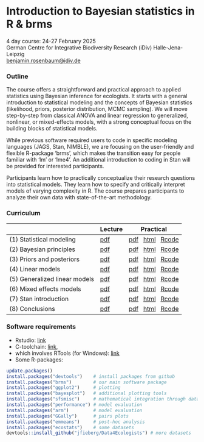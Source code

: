 # Introduction to Bayesian statistics in R & brms

4 day course: 24-27 February 2025  
German Centre for Integrative Biodiversity Research (iDiv) Halle-Jena-Leipzig  
benjamin.rosenbaum@idiv.de  

### Outline

The course offers a straightforward and practical approach to applied statistics using Bayesian inference for ecologists. It starts with a general introduction to statistical modeling and the concepts of Bayesian statistics (likelihood, priors, posterior distribution, MCMC sampling). We will move step-by-step from classical ANOVA and linear regression to generalized, nonlinear, or mixed-effects models, with a strong conceptual focus on the building blocks of statistical models.

While previous software required users to code in specific modeling languages (JAGS, Stan, NIMBLE), we are focusing on the user-friendly and flexible R-package ‘brms’, which makes the transition easy for people familiar with ‘lm’ or ‘lme4’. An additional introduction to coding in Stan will be provided for interested participants.

Participants learn how to practically conceptualize their research questions into statistical models. They learn how to specify and critically interpret models of varying complexity in R. The course prepares participants to analyze their own data with state-of-the-art methodology.

### Curriculum

|   | Lecture | Practical |
| ------------- | ------------- | ------------- |
| (1) Statistical modeling      | [pdf](https://benjamin-rosenbaum.github.io/bayesian-intro/Lecture_01.pdf) | [pdf](https://benjamin-rosenbaum.github.io/bayesian-intro/Practical_01.pdf) &nbsp; [html](https://benjamin-rosenbaum.github.io/bayesian-intro/Practical_01.html) &nbsp; [Rcode](https://benjamin-rosenbaum.github.io/bayesian-intro/Practical_01.R)  |
| (2) Bayesian principles       | [pdf](https://benjamin-rosenbaum.github.io/bayesian-intro/Lecture_02.pdf) | [pdf](https://benjamin-rosenbaum.github.io/bayesian-intro/Practical_02.pdf) &nbsp; [html](https://benjamin-rosenbaum.github.io/bayesian-intro/Practical_02.html) &nbsp; [Rcode](https://benjamin-rosenbaum.github.io/bayesian-intro/Practical_02.R)  |
| (3) Priors and posteriors     | [pdf](https://benjamin-rosenbaum.github.io/bayesian-intro/Lecture_03.pdf) | [pdf](https://benjamin-rosenbaum.github.io/bayesian-intro/Practical_03.pdf) &nbsp; [html](https://benjamin-rosenbaum.github.io/bayesian-intro/Practical_03.html) &nbsp; [Rcode](https://benjamin-rosenbaum.github.io/bayesian-intro/Practical_03.R)  |
| (4) Linear models             | [pdf](https://benjamin-rosenbaum.github.io/bayesian-intro/Lecture_04.pdf) | [pdf](https://benjamin-rosenbaum.github.io/bayesian-intro/Practical_04.pdf) &nbsp; [html](https://benjamin-rosenbaum.github.io/bayesian-intro/Practical_04.html) &nbsp; [Rcode](https://benjamin-rosenbaum.github.io/bayesian-intro/Practical_04.R)  |
| (5) Generalized linear models | [pdf](https://benjamin-rosenbaum.github.io/bayesian-intro/Lecture_05.pdf) | [pdf](https://benjamin-rosenbaum.github.io/bayesian-intro/Practical_05.pdf) &nbsp; [html](https://benjamin-rosenbaum.github.io/bayesian-intro/Practical_05.html) &nbsp; [Rcode](https://benjamin-rosenbaum.github.io/bayesian-intro/Practical_05.R)  |
| (6) Mixed effects models      | [pdf](https://benjamin-rosenbaum.github.io/bayesian-intro/Lecture_06.pdf) | [pdf](https://benjamin-rosenbaum.github.io/bayesian-intro/Practical_06.pdf) &nbsp; [html](https://benjamin-rosenbaum.github.io/bayesian-intro/Practical_06.html) &nbsp; [Rcode](https://benjamin-rosenbaum.github.io/bayesian-intro/Practical_06.R)  |
| (7) Stan introduction         | [pdf](https://benjamin-rosenbaum.github.io/bayesian-intro/Lecture_07.pdf) | [pdf](https://benjamin-rosenbaum.github.io/bayesian-intro/Practical_07.pdf) &nbsp; [html](https://benjamin-rosenbaum.github.io/bayesian-intro/Practical_07.html) &nbsp; [Rcode](https://benjamin-rosenbaum.github.io/bayesian-intro/Practical_07.R)  |
| (8) Conclusions               | [pdf](https://benjamin-rosenbaum.github.io/bayesian-intro/Lecture_08.pdf) | [pdf](https://benjamin-rosenbaum.github.io/bayesian-intro/Practical_08.pdf) &nbsp; [html](https://benjamin-rosenbaum.github.io/bayesian-intro/Practical_08.html) &nbsp; [Rcode](https://benjamin-rosenbaum.github.io/bayesian-intro/Practical_08.R)  |

### Software requirements

- Rstudio: [link](https://posit.co/download/rstudio-desktop/)
- C-toolchain: [link](https://github.com/stan-dev/rstan/wiki/RStan-Getting-Started#configuring-c-toolchain),
- which involves RTools (for Windows): [link](https://cran.r-project.org/bin/windows/Rtools/)
- Some R-packages:

```r
update.packages()
install.packages("devtools")    # install packages from github
install.packages("brms")        # our main software package
install.packages("ggplot2")     # plotting
install.packages("bayesplot")   # additional plotting tools
install.packages("sfsmisc")     # mathematical integration through data points
install.packages("performance") # model evaluation
install.packages("arm")         # model evaluation
install.packages("GGally")      # pairs plots
install.packages("emmeans")     # post-hoc analysis
install.packages("ecostats")    # some datasets
devtools::install_github("jfieberg/Data4Ecologists") # more datasets
```
